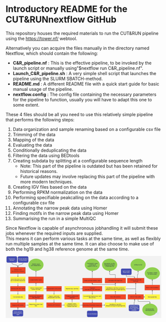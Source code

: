 # Introductory README for the CUT&RUNnextflow GitHub

This repository houses the required materials to run the CUT&RUN pipeline using the https://tower.nf/ webtool.

Alternatively you can acquire the files manually in the directory named Nextflow, which should contain the following: 
- **C&R_pipeline.nf** : This is the effective pipeline, to be invoked by the launch script or manually using\"\$nextflow run C&R_pipeline.nf\". 
- **Launch_C&R_pipeline.sh** : A very simple shell script that launches the pipeline using the SLURM SBATCH-method. 
- **README.md** : A different README file with a quick start guide for basic manual usage of the pipeline. 
- **nextflow.config** : The config file containing the necessary parameters for the pipeline to function, usually you will have to adapt this one to some extent.

These 4 files should be all you need to use this relatively simple pipeline that performs the following steps: 
1. Data organization and sample renaming based on a configurable csv file 
2. Trimming of the data 
3. Mapping of the data 
4. Evaluating the data 
5. Conditionally deduplicating the data 
6. Filtering the data using BEDtools 
7. Creating subdata by splitting at a configurable sequence length
     - Note: This part of the pipeline is outdated but has been retained for historical reasons.
     - Future updates may involve replacing this part of the pipeline with more modern techniques.
9. Creating IGV files based on the data 
10. Performing RPKM normalization on the data 
11. Performing specifiable peakcalling on the data according to a configurable csv file 
12. Annotating the narrow peak data using Homer 
13. Finding motifs in the narrow peak data using Homer
14. Summarising the run in a simple MultiQC

Since Nextflow is capable of asynchronous jobhandling it will submit these jobs whenever the required inputs are supplied.  
This means it can perform various tasks at the same time, as well as flexibly run multiple samples at the same time.
It can also choose to make use of both the hg19 and hg38 reference genome at the same time.

![Diagram of the nextflow pipeline](./Cut_and_run_pipeline_diagram.jpg)
